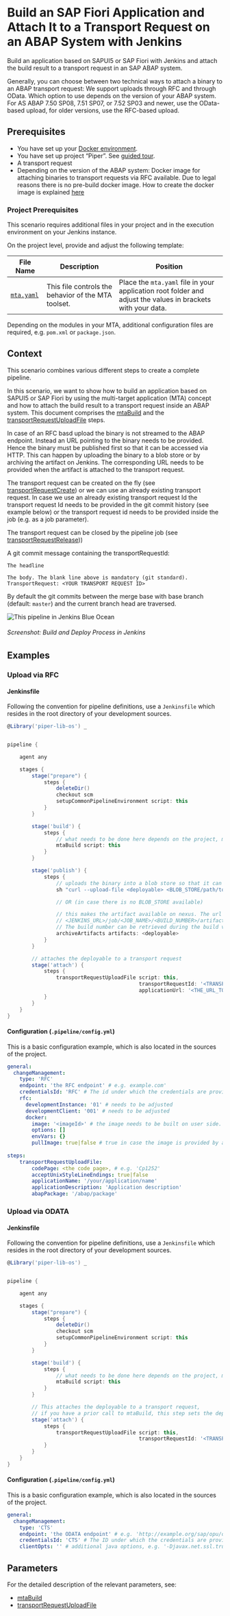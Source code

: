 # Build an SAP Fiori Application and Attach It to a Transport Request on an ABAP System with Jenkins

Build an application based on SAPUI5 or SAP Fiori with Jenkins and attach the build result to a transport request in an SAP ABAP system.

Generally, you can choose between two technical ways to attach a binary to an ABAP transport request: We support uploads through RFC and through OData. Which option to use depends on the version of your ABAP system. For AS ABAP 7.50 SP08, 7.51 SP07, or 7.52 SP03 and newer, use the OData-based upload, for older versions, use the RFC-based upload.

## Prerequisites

* You have set up your [Docker environment](https://docs.docker.com/get-started/).
* You have set up project “Piper”. See [guided tour](../../../guidedtour/).
* A transport request
* Depending on the version of the ABAP system: Docker image for attaching binaries to transport requests via RFC available. Due to legal reasons there is no pre-build docker image. How to create the docker image is explained [here](https://github.com/SAP/devops-docker-images/tree/master/node-rfc)

### Project Prerequisites

This scenario requires additional files in your project and in the execution environment on your Jenkins instance.

On the project level, provide and adjust the following template:

| File Name | Description | Position |
|-----|-----|-----|
| [`mta.yaml`](https://github.com/SAP/jenkins-library/blob/master/documentation/docs/scenarios/rfc-upload/files/mta.yaml) | This file controls the behavior of the MTA toolset. | Place the `mta.yaml` file in your application root folder and adjust the values in brackets with your data. |

Depending on the modules in your MTA, additional configuration files are required, e.g. `pom.xml`  or `package.json`.

## Context

This scenario combines various different steps to create a complete pipeline.

In this scenario, we want to show how to build an application based on SAPUI5 or SAP Fiori by using the multi-target application (MTA) concept and how to attach the build result to a transport request inside an ABAP system. This document comprises the [mtaBuild](../../../steps/mtaBuild/) and the [transportRequestUploadFile](../../../steps/transportRequestUploadFile/) steps.

In case of an RFC basd upload the binary is not streamed to the ABAP endpoint. Instead an URL pointing to the binary needs to be provided. Hence the binary must be published first so that it can be accessed via HTTP. This can happen by uploading the binary to a blob store or by archiving the artifact on Jenkins. The corresponding URL needs to be provided when the artifact is attached to the transport request.

The transport request can be created on the fly (see [transportRequestCreate](../../../steps/transportRequestCreate/)) or we can use an already existing transport request. In case we use an already existing transport request Id the transport request Id needs to be provided in the git commit history (see example below) or the transport request id needs to be provided inside the job (e.g. as a job parameter).

The transport request can be closed by the pipeline job (see [transportRequestRelease](../../../steps/transportRequestRelease/)))

A git commit message containing the transportRequestId:

```
The headline

The body. The blank line above is mandatory (git standard).
TransportRequest: <YOUR TRANSPORT REQUEST ID>
```

By default the git commits between the merge base with base branch (default: `master`) and the current branch head are traversed.

![This pipeline in Jenkins Blue Ocean](images/pipeline.png)
###### Screenshot: Build and Deploy Process in Jenkins

## Examples

### Upload via RFC

#### Jenkinsfile

Following the convention for pipeline definitions, use a `Jenkinsfile` which resides in the root directory of your development sources.

```groovy
@Library('piper-lib-os') _


pipeline {

    agent any

    stages {
        stage("prepare") {
            steps {
                deleteDir()
                checkout scm
                setupCommonPipelineEnvironment script: this
            }
        }

        stage('build') {
            steps {
                // what needs to be done here depends on the project, maybe zipping the sources is sufficient
                mtaBuild script: this
            }
        }

        stage('publish') {
            steps {
                // uploads the binary into a blob store so that it can be attached to a transport request later
                sh "curl --upload-file <deployable> <BLOB_STORE/path/to/application>"

                // OR (in case there is no BLOB_STORE available)

                // this makes the artifact available on nexus. The url is:
                // <JENKINS_URL>/job/<JOB_NAME>/<BUILD_NUMBER>/artifact/<DEPLOYABLE>. Nota bene: this format is not an Jenkins API.
                // The build number can be retrieved during the build via ${currentBuild.number}
                archiveArtifacts artifacts: <deployable>
            }
        }

        // attaches the deployable to a transport request
        stage('attach') {
            steps {
                transportRequestUploadFile script: this,
                                           transportRequestId: '<TRANSPORT_REQUEST_ID>', // can be omitted if present inside a git commit message
                                           applicationUrl: '<THE_URL_TO_THE_DEPLOYABLE_ACCORDING_TO_PUBLISH_STAGE>'
            }
        }
    }
}
```

#### Configuration (`.pipeline/config.yml`)

This is a basic configuration example, which is also located in the sources of the project.

```yaml
general:
  changeManagement:
    type: 'RFC'
    endpoint: 'the RFC endpoint' # e.g. example.com'
    credentialsId: 'RFC' # The id under which the credentials are provided on Jenkins, defaults to 'CM'
    rfc:
      developmentInstance: '01' # needs to be adjusted
      developmentClient: '001' # needs to be adjusted
      docker:
        image: '<imageId>' # the image needs to be built on user side. The corresponding id needs to be provided here.
        options: []
        envVars: {}
        pullImage: true|false # true in case the image is provided by a company specific docker registry
 
steps:
    transportRequestUploadFile:
        codePage: <the code page>, # e.g. 'Cp1252'
        acceptUnixStyleLineEndings: true|false
        applicationName: '/your/application/name'
        applicationDescription: 'Application description'
        abapPackage: '/abap/package'
```

### Upload via ODATA

#### Jenkinsfile

Following the convention for pipeline definitions, use a `Jenkinsfile` which resides in the root directory of your development sources.

```groovy
@Library('piper-lib-os') _


pipeline {

    agent any

    stages {
        stage("prepare") {
            steps {
                deleteDir()
                checkout scm
                setupCommonPipelineEnvironment script: this
            }
        }

        stage('build') {
            steps {
                // what needs to be done here depends on the project, maybe zipping the sources is sufficient
                mtaBuild script: this
            }
        }

        // This attaches the deployable to a transport request,
        // if you have a prior call to mtaBuild, this step sets the deployable
        stage('attach') {
            steps {
                transportRequestUploadFile script: this,
                                           transportRequestId: '<TRANSPORT_REQUEST_ID>' // This can be omitted if present inside a Git commit message
            }
        }
    }
}
```

#### Configuration (`.pipeline/config.yml`)

This is a basic configuration example, which is also located in the sources of the project.

```yaml
general:
  changeManagement:
    type: 'CTS'
    endpoint: 'the ODATA endpoint' # e.g. 'http://example.org/sap/opu/odata/SAP/SCTS_CLOUD_API_ODATA_SRV/'
    credentialsId: 'CTS' # The ID under which the credentials are provided on Jenkins defaults to 'CM'
    clientOpts: '' # additional java options, e.g. '-Djavax.net.ssl.trustStore=/path/to/truststore.jks'
```
## Parameters

For the detailed description of the relevant parameters, see:

* [mtaBuild](https://sap.github.io/jenkins-library/steps/mtaBuild/)
* [transportRequestUploadFile](https://sap.github.io/jenkins-library/steps/transportRequestUploadFile/)
